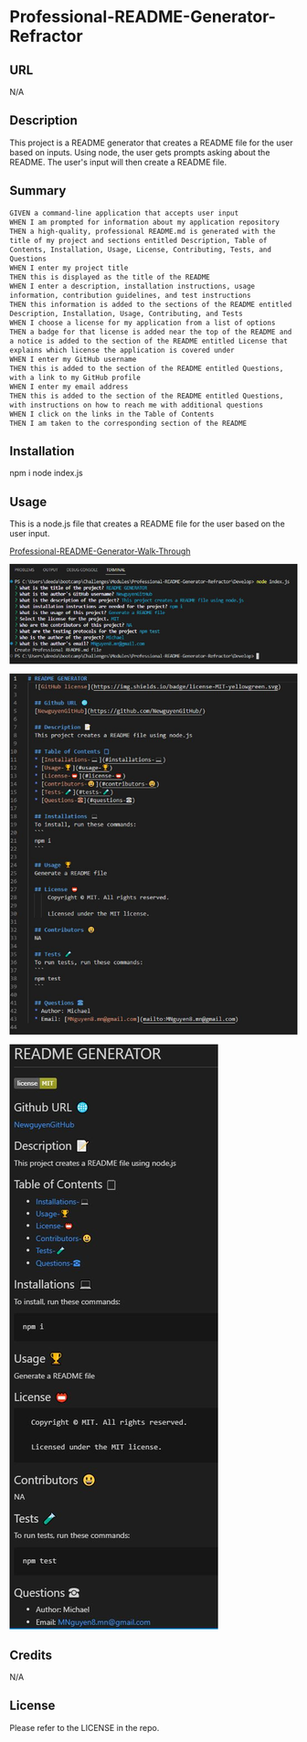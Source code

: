 # Professional-README-Generator-Refractor

## URL
N/A

## Description

This project is a README generator that creates a README file for the user based on inputs.
Using node, the user gets prompts asking about the README.
The user's input will then create a README file.

## Summary

```
GIVEN a command-line application that accepts user input
WHEN I am prompted for information about my application repository
THEN a high-quality, professional README.md is generated with the title of my project and sections entitled Description, Table of Contents, Installation, Usage, License, Contributing, Tests, and Questions
WHEN I enter my project title
THEN this is displayed as the title of the README
WHEN I enter a description, installation instructions, usage information, contribution guidelines, and test instructions
THEN this information is added to the sections of the README entitled Description, Installation, Usage, Contributing, and Tests
WHEN I choose a license for my application from a list of options
THEN a badge for that license is added near the top of the README and a notice is added to the section of the README entitled License that explains which license the application is covered under
WHEN I enter my GitHub username
THEN this is added to the section of the README entitled Questions, with a link to my GitHub profile
WHEN I enter my email address
THEN this is added to the section of the README entitled Questions, with instructions on how to reach me with additional questions
WHEN I click on the links in the Table of Contents
THEN I am taken to the corresponding section of the README
```

## Installation

npm i
node index.js

## Usage

This is a node.js file that creates a README file for the user based on the user input.

[Professional-README-Generator-Walk-Through](https://user-images.githubusercontent.com/118239578/219817208-510538be-c49a-4dcb-a258-56d43c496d06.mp4)

![Professional-README-Generator-Terminal](assets/demo/Professional-README-Generator-Terminal.JPG)

![Professional-README-Generator-README-file](assets/demo/Professional-README-Generator-README-file.JPG)

![Professional-README-Generator-README-file-preview](assets/demo/Professional-README-Generator-README-file-preview.JPG)


## Credits

N/A

## License

Please refer to the LICENSE in the repo.
